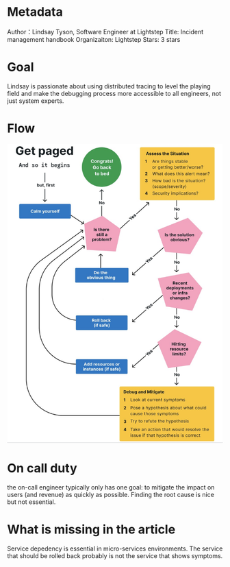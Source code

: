 # Metadata
Author：Lindsay Tyson, Software Engineer at Lightstep
Title: Incident management handbook
Organizaiton: Lightstep
Stars: 3 stars

# Goal
Lindsay is passionate about using distributed tracing
to level the playing field and make the
debugging process more accessible to all
engineers, not just system experts.

# Flow
![The workflow of incident handling!](./assets/images/incident-handling-flow.png "Incident Handling Flow")

# On call duty
the on-call engineer typically only has one goal: to mitigate the impact on users (and revenue) as quickly as possible.
Finding the root cause is nice but not essential.

# What is missing in the article
Service depedency is essential in micro-services environments. The service that should be rolled back probably is not the service that shows symptoms.